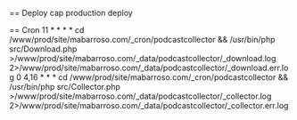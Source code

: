 == Deploy
    cap production deploy

== Cron
   11      *  *   *      *        cd /www/prod/site/mabarroso.com/_cron/podcastcollector && /usr/bin/php src/Download.php >/www/prod/site/mabarroso.com/_data/podcastcollector/_download.log 2>/www/prod/site/mabarroso.com/_data/podcastcollector/_download.err.log
   0     4,16 *   *      *        cd /www/prod/site/mabarroso.com/_cron/podcastcollector && /usr/bin/php src/Collector.php >/www/prod/site/mabarroso.com/_data/podcastcollector/_collector.log 2>/www/prod/site/mabarroso.com/_data/podcastcollector/_collector.err.log
